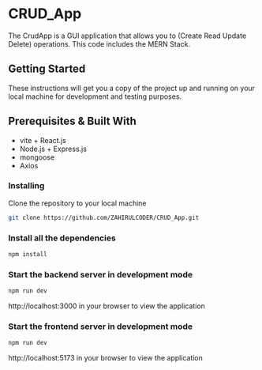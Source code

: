 # CRUD_App
The CrudApp is a GUI application that allows you to (Create Read Update Delete) operations. This code includes the MERN Stack.

## Getting Started
These instructions will get you a copy of the project up and running on your local machine for development and testing purposes.

## Prerequisites & Built With
- vite + React.js
- Node.js + Express.js
- mongoose 
- Axios 

### Installing 
Clone the repository to your local machine
```bash
git clone https://github.com/ZAHIRULCODER/CRUD_App.git

```

### Install all the dependencies
```bash
npm install
```

### Start the backend server in development mode
```bash
npm run dev
```
http://localhost:3000 in your browser to view the application

### Start the frontend server in development mode
```bash
npm run dev
```
http://localhost:5173 in your browser to view the application

